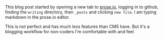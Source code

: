 
This blog post started by opening a new tab to [prose.io](prose.io), logging in to github, finding the `writing` directory, then `_posts` and clicking `new file`. I am typing markdown in the prose.io editor.

This is not perfect and has much less features than CMS have. But it's a blogging workflow for non-coders I'm comfortable with and feel 









